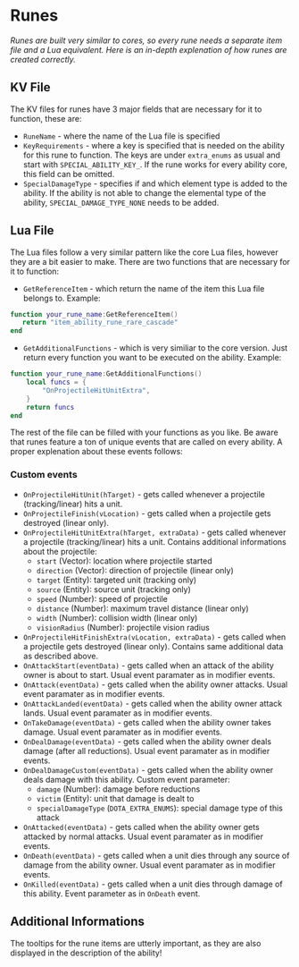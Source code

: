 # Runes

*Runes are built very similar to cores, so every rune needs a separate item file and a Lua equivalent. Here is an in-depth explenation of how runes are created correctly.*

## KV File

The KV files for runes have 3 major fields that are necessary for it to function, these are:

- `RuneName` - where the name of the Lua file is specified
- `KeyRequirements` - where a key is specified that is needed on the ability for this rune to function. The keys are under `extra_enums` as usual and start with `SPECIAL_ABILITY_KEY_`. If the rune works for every ability core, this field can be omitted.
- `SpecialDamageType` - specifies if and which element type is added to the ability. If the ability is not able to change the elemental type of the ability, `SPECIAL_DAMAGE_TYPE_NONE` needs to be added.

## Lua File

The Lua files follow a very similar pattern like the core Lua files, however they are a bit easier to make. There are two functions that are necessary for it to function:

- `GetReferenceItem` - which return the name of the item this Lua file belongs to. Example:
 ```lua
function your_rune_name:GetReferenceItem()
    return "item_ability_rune_rare_cascade"
end
```
- `GetAdditionalFunctions` - which is very similiar to the core version. Just return every function you want to be executed on the ability. Example:
```lua
function your_rune_name:GetAdditionalFunctions()
	local funcs = {
		"OnProjectileHitUnitExtra",
	}
	return funcs
end
```
The rest of the file can be filled with your functions as you like. Be aware that runes feature a ton of unique events that are called on every ability. A proper explenation about these events follows:

### Custom events

- `OnProjectileHitUnit(hTarget)` - gets called whenever a projectile (tracking/linear) hits a unit.
- `OnProjectileFinish(vLocation)` - gets called when a projectile gets destroyed (linear only).
- `OnProjectileHitUnitExtra(hTarget, extraData)` - gets called whenever a projectile (tracking/linear) hits a unit. Contains additional informations about the projectile:
	- `start` (Vector): location where projectile started
	- `direction` (Vector): direction of projectile (linear only)
	- `target` (Entity): targeted unit (tracking only)
	- `source` (Entity): source unit (tracking only)
	- `speed` (Number): speed of projectile
	- `distance` (Number): maximum travel distance (linear only)
	- `width` (Number): collision width (linear only)
	- `visionRadius` (Number): projectile vision radius
- `OnProjectileHitFinishExtra(vLocation, extraData)` - gets called when a projectile gets destroyed (linear only). Contains same additional data as described above.
- `OnAttackStart(eventData)` - gets called when an attack of the ability owner is about to start. Usual event paramater as in modifier events.
- `OnAttack(eventData)` - gets called when the ability owner attacks. Usual event paramater as in modifier events.
- `OnAttackLanded(eventData)` - gets called when the ability owner attack lands. Usual event paramater as in modifier events.
- `OnTakeDamage(eventData)` - gets called when the ability owner takes damage. Usual event paramater as in modifier events.
- `OnDealDamage(eventData)` - gets called when the ability owner deals damage (after all reductions). Usual event paramater as in modifier events.
- `OnDealDamageCustom(eventData)` - gets called when the ability owner deals damage with this ability. Custom event parameter:
	- `damage` (Number): damage before reductions
	- `victim` (Entity): unit that damage is dealt to
	- `specialDamageType` (`DOTA_EXTRA_ENUMS`): special damage type of this attack
- `OnAttacked(eventData)` - gets called when the ability owner gets attacked by normal attacks. Usual event paramater as in modifier events.
- `OnDeath(eventData)` - gets called when a unit dies through any source of damage from the ability owner. Usual event paramater as in modifier events.
- `OnKilled(eventData)` - gets called when a unit dies through damage of this ability. Event parameter as in `OnDeath` event.

## Additional Informations

The tooltips for the rune items are utterly important, as they are also displayed in the description of the ability!